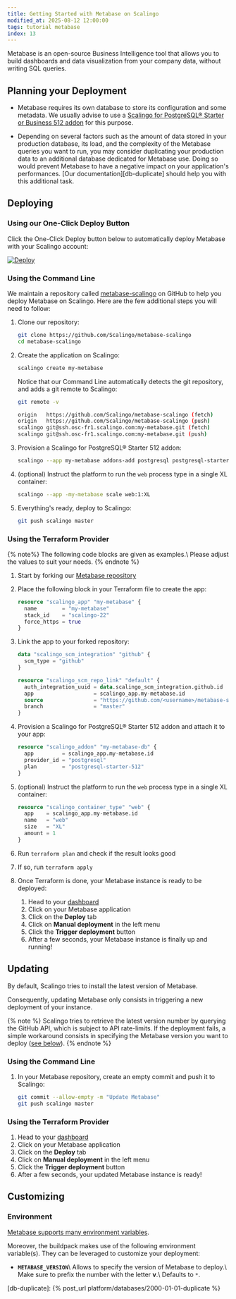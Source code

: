 ```yaml
---
title: Getting Started with Metabase on Scalingo
modified_at: 2025-08-12 12:00:00
tags: tutorial metabase
index: 13
---
```


Metabase is an open-source Business Intelligence tool that allows you to build
dashboards and data visualization from your company data, without writing SQL
queries.


## Planning your Deployment

- Metabase requires its own database to store its configuration and some
  metadata. We usually advise to use a [Scalingo for PostgreSQL® Starter or
  Business 512 addon][db-postgresql] for this purpose.

- Depending on several factors such as the amount of data stored in your
  production database, its load, and the complexity of the Metabase queries you
  want to run, you may consider duplicating your production data to an
  additional database dedicated for Metabase use. Doing so would prevent
  Metabase to have a negative impact on your application's performances.
  [Our documentation][db-duplicate] should help you with this additional task.


## Deploying

### Using our One-Click Deploy Button

Click the One-Click Deploy button below to automatically deploy Metabase with
your Scalingo account:

[![Deploy](https://cdn.scalingo.com/deploy/button.svg)][one-click]

### Using the Command Line

We maintain a repository called [metabase-scalingo]
on GitHub to help you deploy Metabase on Scalingo. Here are the few additional
steps you will need to follow:

1. Clone our repository:
   ```bash
   git clone https://github.com/Scalingo/metabase-scalingo
   cd metabase-scalingo
   ```

2. Create the application on Scalingo:
   ```bash
   scalingo create my-metabase
   ```

   Notice that our Command Line automatically detects the git repository, and
   adds a git remote to Scalingo:
   ```bash
   git remote -v

   origin   https://github.com/Scalingo/metabase-scalingo (fetch)
   origin   https://github.com/Scalingo/metabase-scalingo (push)
   scalingo git@ssh.osc-fr1.scalingo.com:my-metabase.git (fetch)
   scalingo git@ssh.osc-fr1.scalingo.com:my-metabase.git (push)
   ```

3. Provision a Scalingo for PostgreSQL® Starter 512 addon:
   ```bash
   scalingo --app my-metabase addons-add postgresql postgresql-starter-512
   ```

4. (optional) Instruct the platform to run the `web` process type in a single
   XL container:
   ```bash
   scalingo --app -my-metabase scale web:1:XL
   ```

5. Everything's ready, deploy to Scalingo:
   ```bash
   git push scalingo master
   ```

### Using the Terraform Provider

{% note%}
The following code blocks are given as examples.\\
Please adjust the values to suit your needs.
{% endnote %}

1. Start by forking our [Metabase repository][metabase-scalingo]

2. Place the following block in your Terraform file to create the app:
   ```terraform
   resource "scalingo_app" "my-metabase" {
     name        = "my-metabase"
     stack_id    = "scalingo-22"
     force_https = true
   }
   ```

3. Link the app to your forked repository:
   ```terraform
   data "scalingo_scm_integration" "github" {
     scm_type = "github"
   }

   resource "scalingo_scm_repo_link" "default" {
     auth_integration_uuid = data.scalingo_scm_integration.github.id
     app                   = scalingo_app.my-metabase.id
     source                = "https://github.com/<username>/metabase-scalingo"
     branch                = "master"
   }
   ```

4. Provision a Scalingo for PostgreSQL® Starter 512 addon and attach it to your
   app:
   ```terraform
   resource "scalingo_addon" "my-metabase-db" {
     app         = scalingo_app.my-metabase.id
     provider_id = "postgresql"
     plan        = "postgresql-starter-512"
   }
   ```

5. (optional) Instruct the platform to run the `web` process type in a single
   XL container:
   ```terraform
   resource "scalingo_container_type" "web" {
     app    = scalingo_app.my-metabase.id
     name   = "web"
     size   = "XL"
     amount = 1
   }
   ```

6. Run `terraform plan` and check if the result looks good

7. If so, run `terraform apply`

8. Once Terraform is done, your Metabase instance is ready to be deployed:
   1. Head to your [dashboard]
   2. Click on your Metabase application
   3. Click on the **Deploy** tab
   4. Click on **Manual deployment** in the left menu
   5. Click the **Trigger deployment** button
   6. After a few seconds, your Metabase instance is finally up and running!


## Updating

By default, Scalingo tries to install the latest version of Metabase.

Consequently, updating Metabase only consists in triggering a new deployment of
your instance.

{% note %}
Scalingo tries to retrieve the latest version number by querying the GitHub
API, which is subject to API rate-limits. If the deployment fails, a simple
workaround consists in specifying the Metabase version you want to deploy
([see below](#environment)).
{% endnote %}

### Using the Command Line

1. In your Metabase repository, create an empty commit and push it to Scalingo:
   ```bash
   git commit --allow-empty -m "Update Metabase"
   git push scalingo master
   ```

### Using the Terraform Provider

1. Head to your [dashboard]
2. Click on your Metabase application
3. Click on the **Deploy** tab
4. Click on **Manual deployment** in the left menu
5. Click the **Trigger deployment** button
6. After a few seconds, your updated Metabase instance is ready!


## Customizing

### Environment

[Metabase supports many environment variables][metabase-env].

Moreover, the buildpack makes use of the following environment variable(s).
They can be leveraged to customize your deployment:

- **`METABASE_VERSION`**\\
  Allows to specify the version of Metabase to deploy.\\
  Make sure to prefix the number with the letter **v**.\\
  Defaults to `*`.


[metabase-env]: https://www.metabase.com/docs/latest/operations-guide/environment-variables.html
[metabase-scalingo]: https://github.com/Scalingo/metabase-scalingo

[db-postgresql]: https://www.scalingo.com/databases/postgresql
[dashboard]: https://dashboard.scalingo.com/apps/
[one-click]: https://dashboard.scalingo.com/deploy?source=https://github.com/Scalingo/metabase-scalingo

[db-duplicate]: {% post_url platform/databases/2000-01-01-duplicate %}

